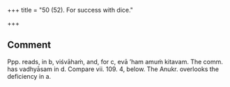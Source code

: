 +++
title = "50 (52). For success with dice."

+++
## Comment
Ppp. reads, in b, viśvāhaṁ, and, for c, evā ’ham amuṁ kitavam. The comm. has vadhyāsam in d. Compare vii. 109. 4, below. The Anukr. overlooks the deficiency in a.
